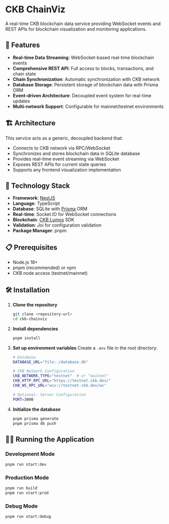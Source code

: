 # CKB ChainViz

A real-time CKB blockchain data service providing WebSocket events and REST APIs for blockchain visualization and monitoring applications.

## 🌟 Features

- **Real-time Data Streaming**: WebSocket-based real-time blockchain events
- **Comprehensive REST API**: Full access to blocks, transactions, and chain state
- **Chain Synchronization**: Automatic synchronization with CKB network
- **Database Storage**: Persistent storage of blockchain data with Prisma ORM
- **Event-driven Architecture**: Decoupled event system for real-time updates
- **Multi-network Support**: Configurable for mainnet/testnet environments

## 🏗️ Architecture

This service acts as a generic, decoupled backend that:

- Connects to CKB network via RPC/WebSocket
- Synchronizes and stores blockchain data in SQLite database
- Provides real-time event streaming via WebSocket
- Exposes REST APIs for current state queries
- Supports any frontend visualization implementation

## 🚀 Technology Stack

- **Framework**: [NestJS](https://nestjs.com/) 
- **Language**: TypeScript
- **Database**: SQLite with [Prisma](https://prisma.io/) ORM
- **Real-time**: Socket.IO for WebSocket connections
- **Blockchain**: [CKB Lumos](https://lumos-website.vercel.app/) SDK
- **Validation**: Joi for configuration validation
- **Package Manager**: pnpm

## 📋 Prerequisites

- Node.js 18+ 
- pnpm (recommended) or npm
- CKB node access (testnet/mainnet)

## 🛠️ Installation

1. **Clone the repository**
   ```bash
   git clone <repository-url>
   cd ckb-chainviz
   ```

2. **Install dependencies**
   ```bash
   pnpm install
   ```

3. **Set up environment variables**
   Create a `.env` file in the root directory:
   ```bash
   # Database
   DATABASE_URL="file:./database.db"
   
   # CKB Network Configuration
   CKB_NETWORK_TYPE="testnet"  # or "mainnet"
   CKB_HTTP_RPC_URL="https://testnet.ckb.dev/"
   CKB_WS_RPC_URL="wss://testnet.ckb.dev/ws"
   
   # Optional: Server Configuration
   PORT=3000
   ```

4. **Initialize the database**
   ```bash
   pnpm prisma generate
   pnpm prisma db push
   ```

## 🏃‍♂️ Running the Application

### Development Mode
```bash
pnpm run start:dev
```

### Production Mode
```bash
pnpm run build
pnpm run start:prod
```

### Debug Mode
```bash
pnpm run start:debug
```

